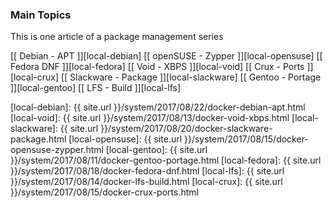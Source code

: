 ### Main Topics

This is one article of a package management series

[[ Debian - APT ]][local-debian]
[[ openSUSE - Zypper ]][local-opensuse]
[[ Fedora DNF ]][local-fedora]
[[ Void - XBPS ]][local-void]
[[ Crux - Ports ]][local-crux]
[[ Slackware - Package ]][local-slackware]
[[ Gentoo - Portage ]][local-gentoo]
[[ LFS - Build ]][local-lfs]

[//]: <> ( -- -- -- links below -- -- -- )

[local-debian]:		{{ site.url }}/system/2017/08/22/docker-debian-apt.html
[local-void]:		{{ site.url }}/system/2017/08/13/docker-void-xbps.html
[local-slackware]:	{{ site.url }}/system/2017/08/20/docker-slackware-package.html
[local-opensuse]:	{{ site.url }}/system/2017/08/15/docker-opensuse-zypper.html
[local-gentoo]:		{{ site.url }}/system/2017/08/11/docker-gentoo-portage.html
[local-fedora]:		{{ site.url }}/system/2017/08/18/docker-fedora-dnf.html
[local-lfs]:		{{ site.url }}/system/2017/08/14/docker-lfs-build.html
[local-crux]:		{{ site.url }}/system/2017/08/15/docker-crux-ports.html
